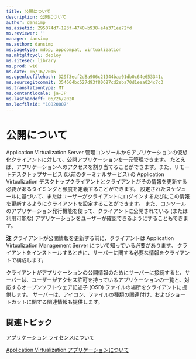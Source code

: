 ```yaml
---
title: 公開について
description: 公開について
author: dansimp
ms.assetid: 295074d7-123f-4740-b938-e4a371ee72fd
ms.reviewer: ''
manager: dansimp
ms.author: dansimp
ms.pagetype: mdop, appcompat, virtualization
ms.mktglfcycl: deploy
ms.sitesec: library
ms.prod: w10
ms.date: 06/16/2016
ms.openlocfilehash: 329f3ecf2d8a906c21944baa01db0c64e653341c
ms.sourcegitcommit: 354664bc527d93f80687cd2eba70d1eea024c7c3
ms.translationtype: MT
ms.contentlocale: ja-JP
ms.lasthandoff: 06/26/2020
ms.locfileid: "10820007"
---
```

# 公開について


Application Virtualization Server 管理コンソールからアプリケーションの仮想化クライアントに対して、公開アプリケーションを一元管理できます。 たとえば、アプリケーションへのアクセスを割り当てることができます。また、リモートデスクトップサービス (以前のターミナルサービス) の Application Virtualization デスクトップクライアントとクライアントがその情報を更新する必要があるタイミングと頻度を定義することができます。 設定されたスケジュールに基づいて、またはユーザーがクライアントにログインするたびにこの情報を更新するようにクライアントを設定することができます。 また、コンソールのアプリケーション発行機能を使って、クライアントに公開されている (または利用可能な) アプリケーションをユーザーが確認できるようにすることもできます。

**注** クライアントが公開情報を更新する前に、クライアントは Application Virtualization Management Server について知っている必要があります。 クライアントをインストールするときに、サーバーに関する必要な情報をクライアントで構成します。

 

クライアントがアプリケーションの公開情報のためにサーバーに接続すると、サーバーは、ユーザーがアクセス許可を持っているアプリケーションの一覧と、対応するオープンソフトウェア記述子 (OSD) ファイルの場所をクライアントに提供します。 サーバーは、アイコン、ファイルの種類の関連付け、およびショートカットに関する関連情報も提供します。

## 関連トピック


[アプリケーション ライセンスについて](about-application-licensing.md)

[Application Virtualization アプリケーションについて](about-application-virtualization-applications.md)

 

 





